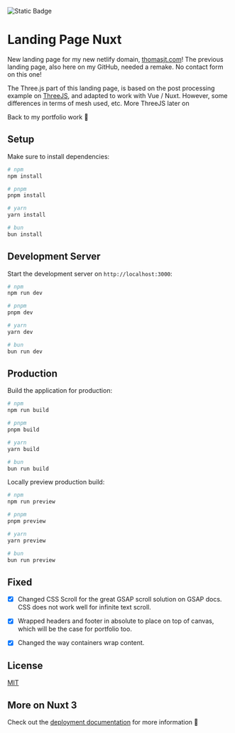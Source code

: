 ![Static Badge](https://img.shields.io/badge/Nuxt3-green)

# Landing Page Nuxt

New landing page for my new netlify domain, [thomasjt.com](https://www.thomasjt.com)! The previous landing page, also here on my GitHub, needed a remake. No contact form on this one!

The Three.js part of this landing page, is based on the post processing example on [ThreeJS](https://threejs.org/examples/), and adapted to work with Vue / Nuxt. However, some differences in terms of mesh used, etc. More ThreeJS later on

Back to my portfolio work :penguin:

## Setup

Make sure to install dependencies:

```bash
# npm
npm install

# pnpm
pnpm install

# yarn
yarn install

# bun
bun install
```

## Development Server

Start the development server on `http://localhost:3000`:

```bash
# npm
npm run dev

# pnpm
pnpm dev

# yarn
yarn dev

# bun
bun run dev
```

## Production

Build the application for production:

```bash
# npm
npm run build

# pnpm
pnpm build

# yarn
yarn build

# bun
bun run build
```

Locally preview production build:

```bash
# npm
npm run preview

# pnpm
pnpm preview

# yarn
yarn preview

# bun
bun run preview
```

## Fixed

- [X] Changed CSS Scroll for the great GSAP scroll solution on GSAP docs. CSS does not work well for infinite text scroll.

- [X] Wrapped headers and footer in absolute to place on top of canvas, which will be the case for portfolio too.

- [X] Changed the way containers wrap content.

## License

[MIT](https://choosealicense.com/licenses/mit/)

## More on Nuxt 3

Check out the [deployment documentation](https://nuxt.com/docs/getting-started/deployment) for more information :penguin: